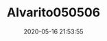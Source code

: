 ---
title: Alvarito050506
icon: https://avatars.githubusercontent.com/u/31870298
date: 2020-05-16 21:53:55
buttons:
  - name: GitHub
    href: https://github.com/Alvarito050506
---